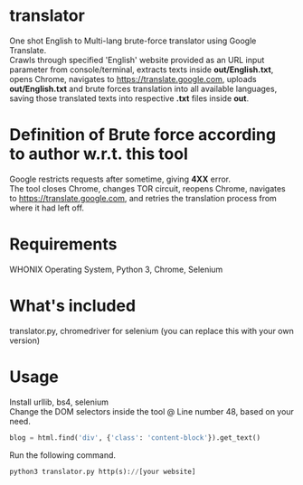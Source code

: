 # translator
One shot English to Multi-lang brute-force translator using Google Translate.  
Crawls through specified 'English' website provided as an URL input parameter from console/terminal, extracts texts inside **out/English.txt**, opens Chrome, navigates to https://translate.google.com, uploads **out/English.txt** and brute forces translation into all available languages, saving those translated texts into respective **.txt** files inside **out**.
# Definition of Brute force according to author w.r.t. this tool
Google restricts requests after sometime, giving **4XX** error.  
The tool closes Chrome, changes TOR circuit, reopens Chrome, navigates to https://translate.google.com, and retries the translation process from where it had left off.
# Requirements
WHONIX Operating System, Python 3, Chrome, Selenium
# What's included
translator.py, chromedriver for selenium (you can replace this with your own version)
# Usage
Install urllib, bs4, selenium  
Change the DOM selectors inside the tool @ Line number 48, based on your need.
```python
blog = html.find('div', {'class': 'content-block'}).get_text()
```
Run the following command.
```python
python3 translator.py http(s)://[your website]
```
